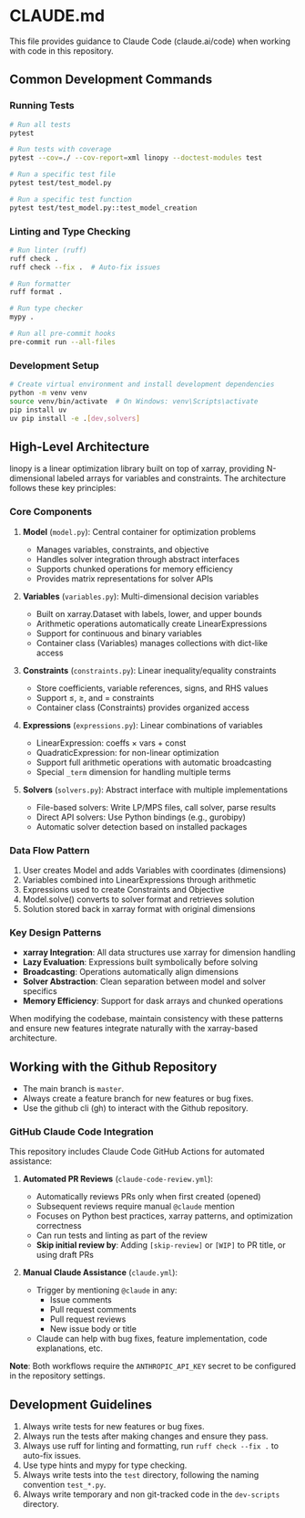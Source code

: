 # CLAUDE.md

This file provides guidance to Claude Code (claude.ai/code) when working with code in this repository.

## Common Development Commands

### Running Tests
```bash
# Run all tests
pytest

# Run tests with coverage
pytest --cov=./ --cov-report=xml linopy --doctest-modules test

# Run a specific test file
pytest test/test_model.py

# Run a specific test function
pytest test/test_model.py::test_model_creation
```

### Linting and Type Checking
```bash
# Run linter (ruff)
ruff check .
ruff check --fix .  # Auto-fix issues

# Run formatter
ruff format .

# Run type checker
mypy .

# Run all pre-commit hooks
pre-commit run --all-files
```

### Development Setup
```bash
# Create virtual environment and install development dependencies
python -m venv venv
source venv/bin/activate  # On Windows: venv\Scripts\activate
pip install uv
uv pip install -e .[dev,solvers]
```

## High-Level Architecture

linopy is a linear optimization library built on top of xarray, providing N-dimensional labeled arrays for variables and constraints. The architecture follows these key principles:

### Core Components

1. **Model** (`model.py`): Central container for optimization problems
   - Manages variables, constraints, and objective
   - Handles solver integration through abstract interfaces
   - Supports chunked operations for memory efficiency
   - Provides matrix representations for solver APIs

2. **Variables** (`variables.py`): Multi-dimensional decision variables
   - Built on xarray.Dataset with labels, lower, and upper bounds
   - Arithmetic operations automatically create LinearExpressions
   - Support for continuous and binary variables
   - Container class (Variables) manages collections with dict-like access

3. **Constraints** (`constraints.py`): Linear inequality/equality constraints
   - Store coefficients, variable references, signs, and RHS values
   - Support ≤, ≥, and = constraints
   - Container class (Constraints) provides organized access

4. **Expressions** (`expressions.py`): Linear combinations of variables
   - LinearExpression: coeffs × vars + const
   - QuadraticExpression: for non-linear optimization
   - Support full arithmetic operations with automatic broadcasting
   - Special `_term` dimension for handling multiple terms

5. **Solvers** (`solvers.py`): Abstract interface with multiple implementations
   - File-based solvers: Write LP/MPS files, call solver, parse results
   - Direct API solvers: Use Python bindings (e.g., gurobipy)
   - Automatic solver detection based on installed packages

### Data Flow Pattern

1. User creates Model and adds Variables with coordinates (dimensions)
2. Variables combined into LinearExpressions through arithmetic
3. Expressions used to create Constraints and Objective
4. Model.solve() converts to solver format and retrieves solution
5. Solution stored back in xarray format with original dimensions

### Key Design Patterns

- **xarray Integration**: All data structures use xarray for dimension handling
- **Lazy Evaluation**: Expressions built symbolically before solving
- **Broadcasting**: Operations automatically align dimensions
- **Solver Abstraction**: Clean separation between model and solver specifics
- **Memory Efficiency**: Support for dask arrays and chunked operations

When modifying the codebase, maintain consistency with these patterns and ensure new features integrate naturally with the xarray-based architecture.

## Working with the Github Repository

* The main branch is `master`.
* Always create a feature branch for new features or bug fixes.
* Use the github cli (gh) to interact with the Github repository.

### GitHub Claude Code Integration

This repository includes Claude Code GitHub Actions for automated assistance:

1. **Automated PR Reviews** (`claude-code-review.yml`):
   - Automatically reviews PRs only when first created (opened)
   - Subsequent reviews require manual `@claude` mention
   - Focuses on Python best practices, xarray patterns, and optimization correctness
   - Can run tests and linting as part of the review
   - **Skip initial review by**: Adding `[skip-review]` or `[WIP]` to PR title, or using draft PRs

2. **Manual Claude Assistance** (`claude.yml`):
   - Trigger by mentioning `@claude` in any:
     - Issue comments
     - Pull request comments
     - Pull request reviews
     - New issue body or title
   - Claude can help with bug fixes, feature implementation, code explanations, etc.

**Note**: Both workflows require the `ANTHROPIC_API_KEY` secret to be configured in the repository settings.


## Development Guidelines

1. Always write tests for new features or bug fixes.
2. Always run the tests after making changes and ensure they pass.
3. Always use ruff for linting and formatting, run `ruff check --fix .` to auto-fix issues.
4. Use type hints and mypy for type checking.
5. Always write tests into the `test` directory, following the naming convention `test_*.py`.
6. Always write temporary and non git-tracked code in the `dev-scripts` directory.
